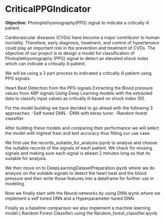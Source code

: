 # CriticalPPGIndicator

**Objective:**
Photoplethysmography(PPG) signal to indicate a critically ill patient.

Cardiovascular diseases (CVDs) have become a major contributor to human mortality. Therefore, early diagnosis, treatment, and control of hypertension could play an important role in the prevention and treatment of CVDs. The objective of our project is to design a model for classification of Photoplethysmography (PPG) signal to detect an elevated shock index which can indicate a critically ill patient. 

We will be using a 3 part process to indicated a critically ill patient using PPG signals:

Heart Beat Detection from the PPG signals
Extracting the Blood pressure values from ABP signals
Using Deep Learning models with the extracted data to classify input values as critically ill based on shock index (SI).

For the model building we have decided to go ahead with the following 3 approaches:
-Self tuned DNN.
-DNN with keras tuner.
-Random forest classifier.

After building these models and comparing their performance we will select the model with highest train and test accuracy thus fitting our use case.


We first use the records_suitable_for_analysis.ipynb to analyse and choose the suitable records of the signals of each patient. We chack for missing signals and making sure each 
signal is atleast 2 minutes long so that its suitable for analysis.

We then move on to DeepLearningDatasetPreparation.ipynb where we do analysis on the suitable signals to detect the heart beat and the blood pressure and then write those features into
a dataframe for further use in modeling.

Now we finally start with the Neural networks by using DNN.ipynb where we implement a self tuned DNN and a Hyperparameter-tuned DNN.

Finally as a baseline comparison we also implement a machine learning model ( Random Forest Classifer) using the Random_forest_classifier.ipynb.

